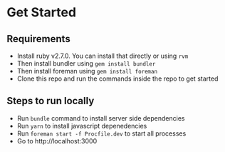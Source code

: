 # Get Started

## Requirements
* Install ruby v2.7.0. You can install that directly or using `rvm`
* Then install bundler using `gem install bundler`
* Then install foreman using `gem install foreman`
* Clone this repo and run the commands inside the repo to get started

## Steps to run locally
* Run `bundle` command to install server side dependencies
* Run `yarn` to install javascript depenedencies
* Run `foreman start -f Procfile.dev` to start all processes
* Go to http://localhost:3000

